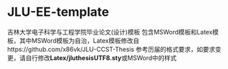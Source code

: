 # JLU-EE-template
吉林大学电子科学与工程学院毕业论文(设计)模板
包含MSWord模板和Latex模板，其中MSWord模板为自治，Latex模板修改自https://github.com/x86vk/JLU-CCST-Thesis
参考历届的格式要求，如要求变更，请自行修改**Latex/jluthesisUTF8.sty**或MSWord中的样式

